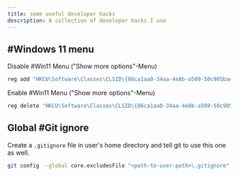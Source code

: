 ```yaml
---
title: some useful developer hacks
description: A collection of developer hacks I use
---
```


## #Windows 11 menu
Disable #Win11 Menu ("Show more options"-Menu)

```powershell
reg add "HKCU\Software\Classes\CLSID\{86ca1aa0-34aa-4e8b-a509-50c905bae2a2}\InprocServer32" /f /ve
```

Enable #Win11 Menu ("Show more options"-Menu)
```powershell
reg delete "HKCU\Software\Classes\CLSID\{86ca1aa0-34aa-4e8b-a509-50c905bae2a2}" /f
```

## Global #Git ignore

Create a `.gitignore` file in user's home directory and tell git to use this one as well.

```bash
git config --global core.excludesFile "<path-to-user-path>\.gitignore"
```